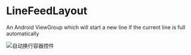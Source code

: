 # LineFeedLayout
An Android ViewGroup which will start a new line if the current line is full automatically


![自动换行容器控件](https://user-gold-cdn.xitu.io/2019/9/2/16cf084d99144d60?w=640&h=960&f=gif&s=2520600)
